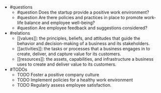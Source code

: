 - #questions
	- #question Does the startup provide a positive work environment?
	- #question Are there policies and practices in place to promote work-life balance and employee well-being?
	- #question Are employee feedback and suggestions considered?
- #relations
	- [[values]]: the principles, beliefs, and attitudes that guide the behavior and decision-making of a business and its stakeholders.
	- [[activities]]: the tasks or processes that a business engages in to create, deliver, and capture value for its customers.
	- [[resources]]: the assets, capabilities, and infrastructure a business uses to create and deliver value to its customers.
- #TODOs
	- TODO Foster a positive company culture
	- TODO  Implement policies for a healthy work environment
	- TODO  Regularly assess employee satisfaction.











